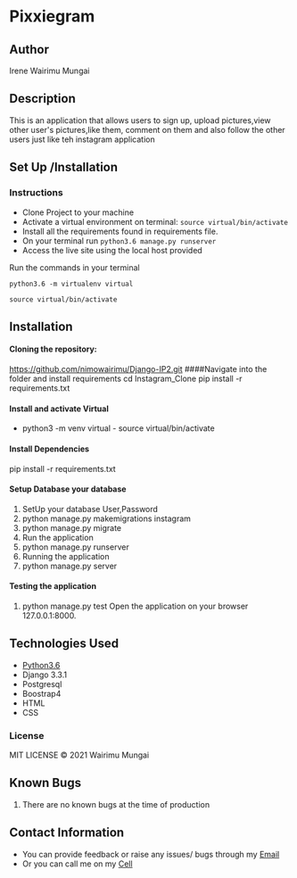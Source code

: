 # Pixxiegram


## Author

Irene Wairimu Mungai 

## Description
This is an application that allows users to sign up, upload pictures,view other user's pictures,like them, comment on them and also follow the other users just like teh instagram application





## Set Up /Installation
### Instructions 
* Clone Project to your machine
* Activate a virtual environment on terminal: `source virtual/bin/activate`
* Install all the requirements found in requirements file.
* On your terminal run `python3.6 manage.py runserver`
* Access the live site using the local host provided

Run the commands in your terminal
```
python3.6 -m virtualenv virtual
```

```
source virtual/bin/activate
```

## Installation
#### Cloning the repository:
https://github.com/nimowairimu/Django-IP2.git
####Navigate into the folder and install requirements
cd Instagram_Clone pip install -r requirements.txt 
#### Install and activate Virtual
- python3 -m venv virtual - source virtual/bin/activate  
#### Install Dependencies
pip install -r requirements.txt 
#### Setup Database your database
1. SetUp your database User,Password
1. python manage.py makemigrations instagram
1. python manage.py migrate 
1. Run the application
1. python manage.py runserver 
1. Running the application
1. python manage.py server 

#### Testing the application
1. python manage.py test 
Open the application on your browser 127.0.0.1:8000.
        
##  Technologies Used

* [Python3.6](https://docs.python.org/3/)
* Django 3.3.1
* Postgresql 
* Boostrap4
* HTML
* CSS


### License

MIT LICENSE © 2021 Wairimu Mungai

## Known Bugs
1. There are no known bugs at the time of production

## Contact Information

 - You can provide feedback or raise any issues/ bugs through my [Email](nimowairimu@gmail.com)
  - Or you can call me on my [Cell](+254704529132)



